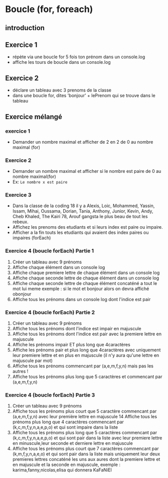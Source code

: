 # Boucle (for, foreach)

## introduction
## Exercice 1
- répète via une boucle for 5 fois ton prénom dans un console.log
- affiche les tours de boucle dans un console.log

## Exercice 2
- déclare un tableau avec 3 prenoms de la classe
- dans une boucle for, dites 'bonjour' + lePrenom qui se trouve dans le tableau

## Exercice mélangé

### exercice 1
- Demander un nombre maximal et afficher de 2 en 2 de 0 au nombre maximal (for)

### Exercice 2
- Demander un nombre maximal et afficher si le nombre est paire de 0 au nombre maximal(for)
- Ex: `Le nombre x est paire`

### Exercice 3
- Dans la classe de la coding 18 il y a Alexis, Loic, Mohammed, Yassin, Issam, Mihai, Oussama, Dorian, Tania, Anthony, Junior, Kevin, Andy, Cheb Khaled, The Kairi 78, Arouf gangsta le plus beau de tout les rebeux.
- Affichez les prenoms des etudiants et si leurs index est paire ou impaire.
- Afficher a la fin touts les etudiants qui avaient des index paires ou impaires (forEach)

### Exercice 4 (boucle forEach) Partie 1
1. Créer un tableau avec 9 prénoms
2. Affiche chaque élément dans un console log
3. Affiche chaque premiere lettre de chaque élément dans un console log
4. Affiche chaque seconde lettre de chaque élément dans un console log
5. Affiche chaque seconde lettre de chaque élément concaténé a tout le mot lui meme exemple : si le mot et bonjour alors on devra affiché obonjour
6. Affiche tous les prénoms dans un console log dont l'indice est pair 

### Exercice 4 (boucle forEach) Partie 2
1. Créer un tableau avec 9 prénoms
2. Affiche tous les prénoms dont l'indice est impair en majuscule
3. Affiche tous les prénoms dont l'indice est pair avec la premiere lettre en majuscule
4. Affiche les prénoms impair ET plus long que 4caractères
5. Affiche les prénoms pair et plus long que 4caractères avec uniquement leur premiere lettre et en plus en majuscule (il n'y aura qu'une lettre en majuscule par mot)
6. Affiche tous les prénoms commencant par (a,e,m,f,y,n) mais pas les autres !
7. Affiche tous les prénoms plus long que 5 caractères et commencant par (a,e,m,f,y,n) 

### Exercice 4 (boucle forEach) Partie 3
1. Créer un tableau avec 9 prénoms
2. Affiche tous les prénoms plus court que 5 caractère commencant par (a,e,m,f,y,n)  avec leur première lettre en majuscule
14 Affiche tous les prénoms plus long que 4 caractères commencant par (k,c,m,f,y,n,a,e,p,o) et qui sont impaire dans la liste 
3. Affiche tous les prénoms plus long que 5 caractères commencant par (k,c,m,f,y,n,a,e,p,o) et qui sont pair dans la liste avec leur premiere lettre en minuscule,leur seconde et derniere lettre en majuscule
4. Affiche tous les prénoms plus court que 7 caractères commencant par (k,m,f,y,n,a,e,o) et qui sont pair dans la liste mais uniquement leur deux premieres lettres concaténé les uns aux aures dont la premiere lettre et en majuscule et la seconde en majuscule, exemple :  karima,fanny,nicolas,elisa qui donnera KaFaNiEl